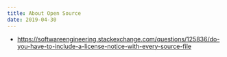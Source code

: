 ```yaml
---
title: About Open Source
date: 2019-04-30
---
```


- https://softwareengineering.stackexchange.com/questions/125836/do-you-have-to-include-a-license-notice-with-every-source-file
